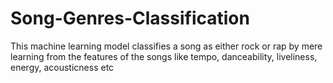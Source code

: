 # Song-Genres-Classification
This machine learning model classifies a song as either rock or rap by mere learning from the features of the songs like tempo, danceability, liveliness, energy, acousticness etc
